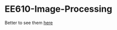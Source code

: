 # EE610-Image-Processing
Better to see them [here](https://nbviewer.org/github/prateekgargX/EE610-Image-Processing/tree/main/)
